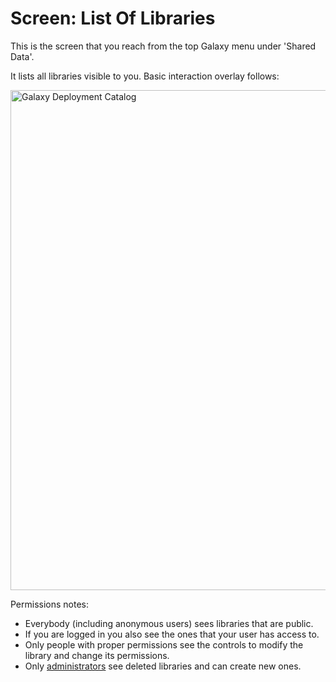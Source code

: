 # Screen: List Of Libraries

This is the screen that you reach from the top Galaxy menu under 'Shared Data'.

It lists all libraries visible to you. Basic interaction overlay follows:

<img src="/src/data-libraries/screen/list-of-libraries/screen_listoflibraries.png" alt="Galaxy Deployment Catalog" width=800 />

Permissions notes:
* Everybody (including anonymous users) sees libraries that are public.
* If you are logged in you also see the ones that your user has access to.
* Only people with proper permissions see the controls to modify the library and change its permissions.
* Only [administrators](/src/admin/index.md) see deleted libraries and can create new ones. 

